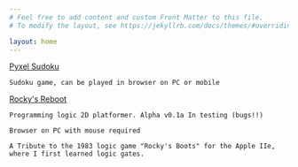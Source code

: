```yaml
---
# Feel free to add content and custom Front Matter to this file.
# To modify the layout, see https://jekyllrb.com/docs/themes/#overriding-theme-defaults

layout: home
---
```


[Pyxel Sudoku](games/sudoku.html)

    Sudoku game, can be played in browser on PC or mobile

[Rocky's Reboot](games/rockysboots.html)

    Programming logic 2D platformer. Alpha v0.1a In testing (bugs!!)

    Browser on PC with mouse required

    A Tribute to the 1983 logic game "Rocky's Boots" for the Apple IIe, where I first learned logic gates.